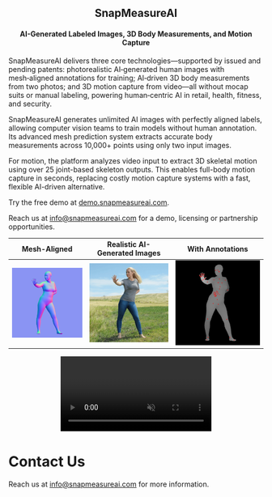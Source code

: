 <h2 align="center"><strong>SnapMeasureAI</strong></h2>
<h4 align="center"><strong>AI-Generated Labeled Images, 3D Body Measurements, and Motion Capture</strong></h3>

SnapMeasureAI delivers three core technologies—supported by issued and pending patents: photorealistic AI‑generated human images with mesh‑aligned annotations for training; AI‑driven 3D body measurements from two photos; and 3D motion capture from video—all without mocap suits or manual labeling, powering human‑centric AI in retail, health, fitness, and security.

SnapMeasureAI generates unlimited AI images with perfectly aligned labels, allowing computer vision teams to train models without human annotation. Its advanced mesh prediction system extracts accurate body measurements across 10,000+ points using only two input images.

For motion, the platform analyzes video input to extract 3D skeletal motion using over 25 joint-based skeleton outputs. This enables full-body motion capture in seconds, replacing costly motion capture systems with a fast, flexible AI-driven alternative.

Try the free demo at <a href="https://demo.snapmeasureai.com.">demo.snapmeasureai.com</a>.

Reach us at info@snapmeasureai.com for a demo, licensing or partnership opportunities.

| Mesh-Aligned | Realistic AI-Generated Images | With Annotations |
:-------------------------:|:-------------------------:|:-------------------------:
![](https://github.com/snapmeasureai/website/blob/main/img/synthetic_image_control.png) | ![](https://github.com/snapmeasureai/website/blob/main/img/synthetic_image.png) | ![](https://github.com/snapmeasureai/website/blob/main/img/synthetic_image_keypoints.png)

<div align="center">
  <video src="https://github.com/user-attachments/assets/a87d42d6-53d2-41b0-a57c-cd6b5a22a1ab" controls="controls" muted="muted" playsinline="playsinline" style="clip-path: inset(1px 1px);"/>
</div>

# Contact Us

Reach us at info@snapmeasureai.com for more information.
